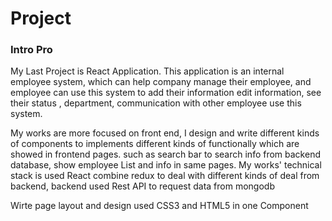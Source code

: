 # Project

### Intro Pro 

My Last Project is React Application. This application is an internal employee system, which can help  company manage their employee, and employee can use this system to add their information edit information, see their status , department, communication with other employee use this system.

My works are more focused on front end, I design and write different kinds of components to implements different kinds of functionally which are showed in frontend pages. such as search bar to search info from backend database, show employee List and info in same pages. My works' technical stack is used React combine redux to deal with different kinds of deal from backend, backend used Rest API to request data from mongodb

Wirte page layout and design used CSS3 and HTML5 in one Component   

